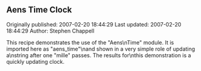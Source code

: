 ## Aens Time Clock 
Originally published: 2007-02-20 18:44:29 
Last updated: 2007-02-20 18:44:29 
Author: Stephen Chappell 
 
This recipe demonstrates the use of the "Aens\nTime" module. It is imported here as "aens_time"\nand shown in a very simple role of updating a\nstring after one "mille" passes. The results for\nthis demonstration is a quickly updating clock.